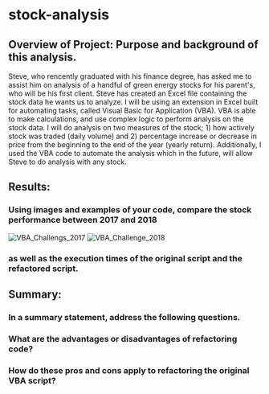 # stock-analysis

## Overview of Project: Purpose and background of this analysis.

Steve, who rencently graduated with his finance degree, has asked me to assist him on analysis of a handful of green energy stocks for his parent's, who will be his first client. Steve has created an Excel file containing the stock data he wants us to analyze. I will be using an extension in Excel built for automating tasks, called Visual Basic for Application (VBA). VBA is able to make calculations, and use complex logic to perform analysis on the stock data. I will do analysis on two measures of the stock; 1) how actively stock was traded (daily volume) and 2) percentage increase or decrease in price from the beginning to the end of the year (yearly return). Additionally, I used the VBA code to automate the analysis which in the future, will allow Steve to do analysis with any stock.


## Results: 
### Using images and examples of your code, compare the stock performance between 2017 and 2018
![VBA_Challengs_2017](https://user-images.githubusercontent.com/102890151/163652246-45b003a0-816b-4926-8c05-5ddbefea2fc2.png)
![VBA_Challenge_2018](https://user-images.githubusercontent.com/102890151/163652275-68cc6e0e-a65b-405d-8d11-49f1e657cded.png)


### as well as the execution times of the original script and the refactored script.

## Summary: 

### In a summary statement, address the following questions.
### What are the advantages or disadvantages of refactoring code?
### How do these pros and cons apply to refactoring the original VBA script?
